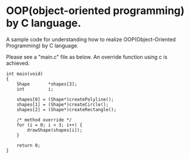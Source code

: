 # OOP(object-oriented programming) by C language.
A sample code for understanding how to realize OOP(Object-Oriented Programming) by C language.

Please see a "main.c" file as below. An override function using c is achieved.

    int main(void)
    {
        Shape       *shapes[3];
        int         i;

        shapes[0] = (Shape*)createPolyline();
        shapes[1] = (Shape*)createCircle();
        shapes[2] = (Shape*)createRectangle();

        /* method override */
        for (i = 0; i < 3; i++) {
            drawShape(shapes[i]);
        }

        return 0;
    }
